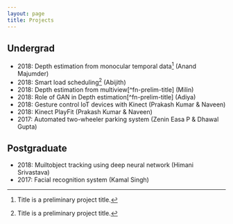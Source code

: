 ```yaml
---
layout: page
title: Projects
---
```


## Undergrad

* 2018: Depth estimation from monocular temporal data[^fn] (Anand Majumder)
* 2018: Smart load scheduling[^fn] (Abijith)
* 2018: Depth estimation from multiview[^fn-prelim-title] (Milin)
* 2018: Role of GAN in Depth estimation[^fn-prelim-title] (Adiya)
* 2018: Gesture control IoT devices with Kinect (Prakash Kumar & Naveen)
* 2018: Kinect PlayFit (Prakash Kumar & Naveen)
* 2017: Automated two-wheeler parking system (Zenin Easa P & Dhawal Gupta)

## Postgraduate

* 2018: Muiltobject tracking using deep neural network (Himani Srivastava)
* 2017: Facial recognition system (Kamal Singh)

[^fn]: Title is a preliminary project title.
